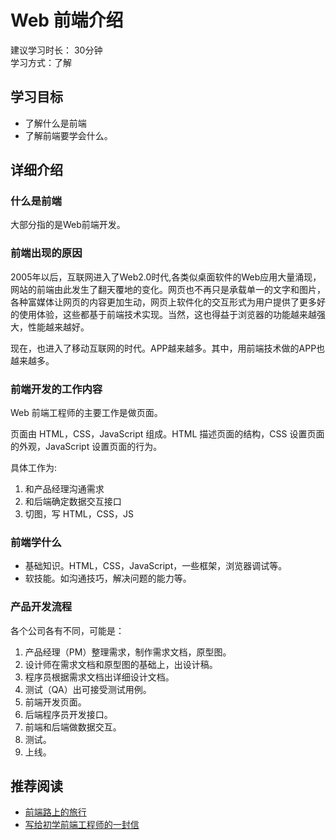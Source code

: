 #  Web 前端介绍
建议学习时长： 30分钟  
学习方式：了解  

## 学习目标
* 了解什么是前端
* 了解前端要学会什么。

## 详细介绍
### 什么是前端
大部分指的是Web前端开发。

### 前端出现的原因
2005年以后，互联网进入了Web2.0时代,各类似桌面软件的Web应用大量涌现，网站的前端由此发生了翻天覆地的变化。网页也不再只是承载单一的文字和图片，各种富媒体让网页的内容更加生动，网页上软件化的交互形式为用户提供了更多好的使用体验，这些都基于前端技术实现。当然，这也得益于浏览器的功能越来越强大，性能越来越好。

现在，也进入了移动互联网的时代。APP越来越多。其中，用前端技术做的APP也越来越多。

### 前端开发的工作内容
Web 前端工程师的主要工作是做页面。

页面由 HTML，CSS，JavaScript 组成。HTML 描述页面的结构，CSS 设置页面的外观，JavaScript 设置页面的行为。

具体工作为:  

1. 和产品经理沟通需求
1. 和后端确定数据交互接口
1. 切图，写 HTML，CSS，JS

### 前端学什么
* 基础知识。HTML，CSS，JavaScript，一些框架，浏览器调试等。
* 软技能。如沟通技巧，解决问题的能力等。

### 产品开发流程
各个公司各有不同，可能是：

1. 产品经理（PM）整理需求，制作需求文档，原型图。
1. 设计师在需求文档和原型图的基础上，出设计稿。
1. 程序员根据需求文档出详细设计文档。
1. 测试（QA）出可接受测试用例。
1. 前端开发页面。
1. 后端程序员开发接口。
1. 前端和后端做数据交互。
1. 测试。
1. 上线。

## 推荐阅读
* [前端路上的旅行](http://www.w3cplus.com/front-end-trip-on-road.html)
* [写给初学前端工程师的一封信](https://www.w3ctech.com/topic/983)




